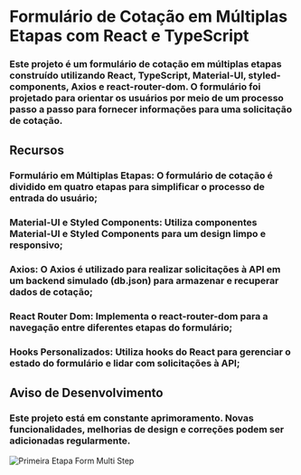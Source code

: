# Formulário de Cotação em Múltiplas Etapas com React e TypeScript

### Este projeto é um formulário de cotação em múltiplas etapas construído utilizando React, TypeScript, Material-UI, styled-components, Axios e react-router-dom. O formulário foi projetado para orientar os usuários por meio de um processo passo a passo para fornecer informações para uma solicitação de cotação.

## Recursos

### Formulário em Múltiplas Etapas: O formulário de cotação é dividido em quatro etapas para simplificar o processo de entrada do usuário;

### Material-UI e Styled Components: Utiliza componentes Material-UI e Styled Components para um design limpo e responsivo;

###  Axios: O Axios é utilizado para realizar solicitações à API em um backend simulado (db.json) para armazenar e recuperar dados de cotação;

### React Router Dom: Implementa o react-router-dom para a navegação entre diferentes etapas do formulário;

### Hooks Personalizados: Utiliza hooks do React para gerenciar o estado do formulário e lidar com solicitações à API;

## Aviso de Desenvolvimento
### Este projeto está em constante aprimoramento. Novas funcionalidades, melhorias de design e correções podem ser adicionadas regularmente.

![Primeira Etapa Form Multi Step](URL_da_Imagem)
